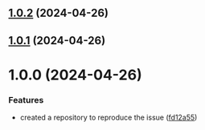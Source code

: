 ## [1.0.2](https://github.com/Shereef/semantic-gha-trigger-tag/compare/v1.0.1...v1.0.2) (2024-04-26)

## [1.0.1](https://github.com/Shereef/semantic-gha-trigger-tag/compare/v1.0.0...v1.0.1) (2024-04-26)

# 1.0.0 (2024-04-26)


### Features

* created a repository to reproduce the issue ([fd12a55](https://github.com/Shereef/semantic-gha-trigger-tag/commit/fd12a55cd1429d02608b31f4430bf79b08344e3a))
